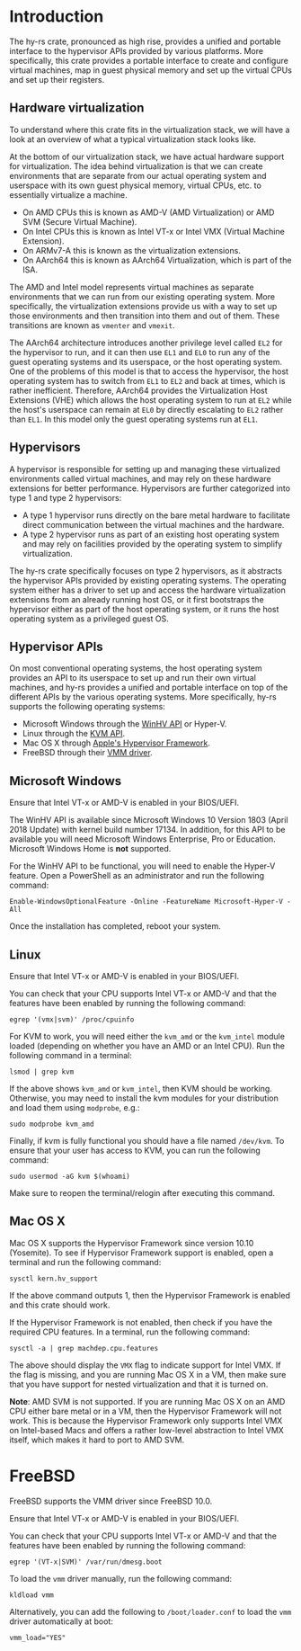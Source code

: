 # Introduction

The hy-rs crate, pronounced as high rise, provides a unified and portable interface to the hypervisor APIs provided by various platforms.
More specifically, this crate provides a portable interface to create and configure virtual machines, map in guest physical memory and set up the virtual CPUs and set up their registers.

## Hardware virtualization

To understand where this crate fits in the virtualization stack, we will have a look at an overview of what a typical virtualization stack looks like.

At the bottom of our virtualization stack, we have actual hardware support for virtualization.
The idea behind virtualization is that we can create environments that are separate from our actual operating system and userspace with its own guest physical memory, virtual CPUs, etc. to essentially virtualize a machine.

 * On AMD CPUs this is known as AMD-V (AMD Virtualization) or AMD SVM (Secure Virtual Machine).
 * On Intel CPUs this is known as Intel VT-x or Intel VMX (Virtual Machine Extension).
 * On ARMv7-A this is known as the virtualization extensions.
 * On AArch64 this is known as AArch64 Virtualization, which is part of the ISA.

The AMD and Intel model represents virtual machines as separate environments that we can run from our existing operating system. More specifically, the virtualization extensions provide us with a way to set up those environments and then transition into them and out of them. These transitions are known as `vmenter` and `vmexit`.

The AArch64 architecture introduces another privilege level called `EL2` for the hypervisor to run, and it can then use `EL1` and `EL0` to run any of the guest operating systems and its userspace, or the host operating system.
One of the problems of this model is that to access the hypervisor, the host operating system has to switch from `EL1` to `EL2` and back at times, which is rather inefficient.
Therefore, AArch64 provides the Virtualization Host Extensions (VHE) which allows the host operating system to run at `EL2` while the host's userspace can remain at `EL0` by directly escalating to `EL2` rather than `EL1`.
In this model only the guest operating systems run at `EL1`.

## Hypervisors

A hypervisor is responsible for setting up and managing these virtualized environments called virtual machines, and may rely on these hardware extensions for better performance.
Hypervisors are further categorized into type 1 and type 2 hypervisors:

 * A type 1 hypervisor runs directly on the bare metal hardware to facilitate direct communication between the virtual machines and the hardware.
 * A type 2 hypervisor runs as part of an existing host operating system and may rely on facilities provided by the operating system to simplify virtualization.

The hy-rs crate specifically focuses on type 2 hypervisors, as it abstracts the hypervisor APIs provided by existing operating systems.
The operating system either has a driver to set up and access the hardware virtualization extensions from an already running host OS, or it first bootstraps the hypervisor either as part of the host operating system, or it runs the host operating system as a privileged guest OS.

## Hypervisor APIs

On most conventional operating systems, the host operating system provides an API to its userspace to set up and run their own virtual machines, and hy-rs provides a unified and portable interface on top of the different APIs by the various operating systems.
More specifically, hy-rs supports the following operating systems:

 * Microsoft Windows through the [WinHV API](https://docs.microsoft.com/en-us/virtualization/api/hypervisor-platform/hypervisor-platform) or Hyper-V.
 * Linux through the [KVM API](https://github.com/rust-vmm/kvm-ioctls).
 * Mac OS X through [Apple's Hypervisor Framework](https://developer.apple.com/documentation/hypervisor/).
 * FreeBSD through their [VMM driver](https://www.freebsd.org/cgi/man.cgi?query=vmm&sektion=4&apropos=0&manpath=FreeBSD+13.0-RELEASE+and+Ports).

## Microsoft Windows

Ensure that Intel VT-x or AMD-V is enabled in your BIOS/UEFI.

The WinHV API is available since Microsoft Windows 10 Version 1803 (April 2018 Update) with kernel build number 17134.
In addition, for this API to be available you will need Microsoft Windows Enterprise, Pro or Education.
Microsoft Windows Home is **not** supported.

For the WinHV API to be functional, you will need to enable the Hyper-V feature.
Open a PowerShell as an administrator and run the following command:

```
Enable-WindowsOptionalFeature -Online -FeatureName Microsoft-Hyper-V -All
```

Once the installation has completed, reboot your system.

## Linux

Ensure that Intel VT-x or AMD-V is enabled in your BIOS/UEFI.

You can check that your CPU supports Intel VT-x or AMD-V and that the features have been enabled by running the following command:

```
egrep '(vmx|svm)' /proc/cpuinfo
```

For KVM to work, you will need either the `kvm_amd` or the `kvm_intel` module loaded (depending on whether you have an AMD or an Intel CPU).
Run the following command in a terminal:

```
lsmod | grep kvm
```

If the above shows `kvm_amd` or `kvm_intel`, then KVM should be working.
Otherwise, you may need to install the kvm modules for your distribution and load them using `modprobe`, e.g.:

```
sudo modprobe kvm_amd
```

Finally, if kvm is fully functional you should have a file named `/dev/kvm`.
To ensure that your user has access to KVM, you can run the following command:

```
sudo usermod -aG kvm $(whoami)
```

Make sure to reopen the terminal/relogin after executing this command.

## Mac OS X

Mac OS X supports the Hypervisor Framework since version 10.10 (Yosemite).
To see if Hypervisor Framework support is enabled, open a terminal and run the following command:

```
sysctl kern.hv_support
```

If the above command outputs 1, then the Hypervisor Framework is enabled and this crate should work.

If the Hypervisor Framework is not enabled, then check if you have the required CPU features.
In a terminal, run the following command:

```
sysctl -a | grep machdep.cpu.features
```

The above should display the `VMX` flag to indicate support for Intel VMX.
If the flag is missing, and you are running Mac OS X in a VM, then make sure that you have support for nested virtualization and that it is turned on.

**Note**: AMD SVM is not supported.
If you are running Mac OS X on an AMD CPU either bare metal or in a VM, then the Hypervisor Framework will not work.
This is because the Hypervisor Framework only supports Intel VMX on Intel-based Macs and offers a rather low-level abstraction to Intel VMX itself, which makes it hard to port to AMD SVM.

# FreeBSD

FreeBSD supports the VMM driver since FreeBSD 10.0.

Ensure that Intel VT-x or AMD-V is enabled in your BIOS/UEFI.

You can check that your CPU supports Intel VT-x or AMD-V and that the features have been enabled by running the following command:

```
egrep '(VT-x|SVM)' /var/run/dmesg.boot
```

To load the `vmm` driver manually, run the following command:

```
kldload vmm
```

Alternatively, you can add the following to `/boot/loader.conf` to load the `vmm` driver automatically at boot:

```
vmm_load="YES"
```
